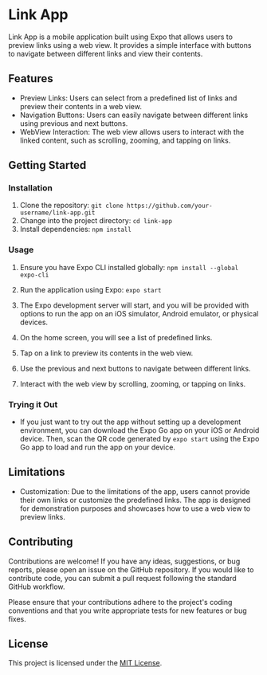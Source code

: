 # Link App

Link App is a mobile application built using Expo that allows users to preview links using a web view. It provides a simple interface with buttons to navigate between different links and view their contents.

## Features

- Preview Links: Users can select from a predefined list of links and preview their contents in a web view.
- Navigation Buttons: Users can easily navigate between different links using previous and next buttons.
- WebView Interaction: The web view allows users to interact with the linked content, such as scrolling, zooming, and tapping on links.

## Getting Started

### Installation

1. Clone the repository: `git clone https://github.com/your-username/link-app.git`
2. Change into the project directory: `cd link-app`
3. Install dependencies: `npm install`

### Usage

1. Ensure you have Expo CLI installed globally: `npm install --global expo-cli`
2. Run the application using Expo: `expo start`


3. The Expo development server will start, and you will be provided with options to run the app on an iOS simulator, Android emulator, or physical devices.

4. On the home screen, you will see a list of predefined links.

5. Tap on a link to preview its contents in the web view.

6. Use the previous and next buttons to navigate between different links.

7. Interact with the web view by scrolling, zooming, or tapping on links.

### Trying it Out

- If you just want to try out the app without setting up a development environment, you can download the Expo Go app on your iOS or Android device. Then, scan the QR code generated by `expo start` using the Expo Go app to load and run the app on your device.

## Limitations

- Customization: Due to the limitations of the app, users cannot provide their own links or customize the predefined links. The app is designed for demonstration purposes and showcases how to use a web view to preview links.

## Contributing

Contributions are welcome! If you have any ideas, suggestions, or bug reports, please open an issue on the GitHub repository. If you would like to contribute code, you can submit a pull request following the standard GitHub workflow.

Please ensure that your contributions adhere to the project's coding conventions and that you write appropriate tests for new features or bug fixes.

## License

This project is licensed under the [MIT License](LICENSE).
